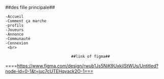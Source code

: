   ##des fille principale##
  
    -Accueil
    -Comment ça marche
    -profils
    -Joueurs
    -Annonce
    -Communauté
    -Connexion
     <br>
                                 
                                 ##link of figma##
====https://www.figma.com/design/rwub1Js5NiK9UxkilStWUs/Untitled?node-id=0-1&t=juc7cUTEHqvack2O-1===
